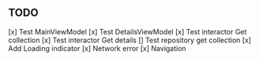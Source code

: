 ## TODO

[x] Test MainViewModel
[x] Test DetailsViewModel
[x] Test interactor Get collection
[x] Test interactor Get details
[] Test repository get collection
[x] Add Loading indicator
[x] Network error
[x] Navigation